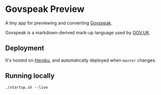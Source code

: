 # Govspeak Preview

A tiny app for previewing and converting [Govspeak](https://github.com/alphagov/govspeak).

Govspeak is a markdown-derived mark-up language used by [GOV.UK](https://github.com/alphagov).

## Deployment

It's hosted on [Heroku](http://govspeak-preview.herokuapp.com/), and automatically deployed when `master` changes.

## Running locally

```
./startup.sh --live
```
